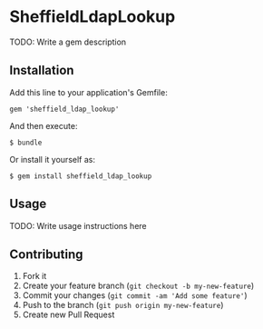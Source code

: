 # SheffieldLdapLookup

TODO: Write a gem description

## Installation

Add this line to your application's Gemfile:

    gem 'sheffield_ldap_lookup'

And then execute:

    $ bundle

Or install it yourself as:

    $ gem install sheffield_ldap_lookup

## Usage

TODO: Write usage instructions here

## Contributing

1. Fork it
2. Create your feature branch (`git checkout -b my-new-feature`)
3. Commit your changes (`git commit -am 'Add some feature'`)
4. Push to the branch (`git push origin my-new-feature`)
5. Create new Pull Request
